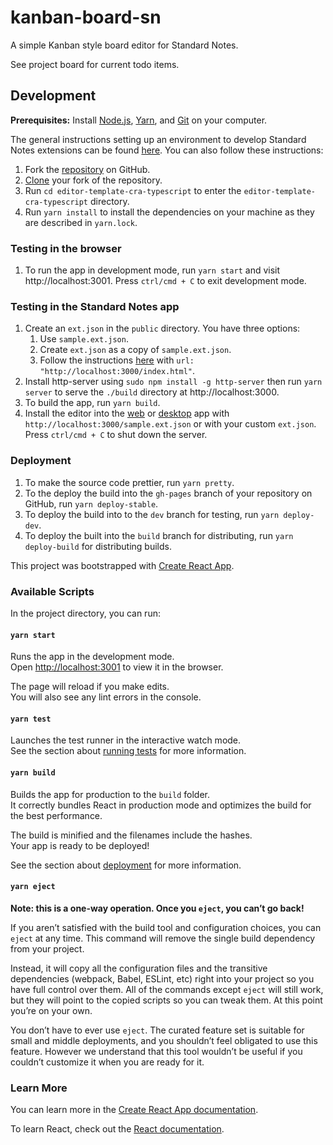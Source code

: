 # kanban-board-sn

A simple Kanban style board editor for Standard Notes.

See project board for current todo items.

## Development

**Prerequisites:** Install [Node.js](https://nodejs.org/en/), [Yarn](https://classic.yarnpkg.com/en/docs/install/), and [Git](https://github.com/git-guides/install-git) on your computer.

The general instructions setting up an environment to develop Standard Notes extensions can be found [here](https://docs.standardnotes.org/extensions/local-setup). You can also follow these instructions:

1. Fork the [repository](https://github.com/tryonlinux/kanban-board-sn/) on GitHub.
2. [Clone](https://help.github.com/en/github/creating-cloning-and-archiving-repositories/cloning-a-repository) your fork of the repository.
3. Run `cd editor-template-cra-typescript` to enter the `editor-template-cra-typescript` directory.
4. Run `yarn install` to install the dependencies on your machine as they are described in `yarn.lock`.

### Testing in the browser

1. To run the app in development mode, run `yarn start` and visit http://localhost:3001. Press `ctrl/cmd + C` to exit development mode.

### Testing in the Standard Notes app

1.  Create an `ext.json` in the `public` directory. You have three options:
    1.  Use `sample.ext.json`.
    2.  Create `ext.json` as a copy of `sample.ext.json`.
    3.  Follow the instructions [here](https://docs.standardnotes.org/extensions/local-setup) with `url: "http://localhost:3000/index.html"`.
2.  Install http-server using `sudo npm install -g http-server` then run `yarn server` to serve the `./build` directory at http://localhost:3000.
3.  To build the app, run `yarn build`.
4.  Install the editor into the [web](https://app.standardnotes.org) or [desktop](https://standardnotes.org/download) app with `http://localhost:3000/sample.ext.json` or with your custom `ext.json`. Press `ctrl/cmd + C` to shut down the server.

### Deployment

1. To make the source code prettier, run `yarn pretty`.
2. To the deploy the build into the `gh-pages` branch of your repository on GitHub, run `yarn deploy-stable`.
3. To deploy the build into to the `dev` branch for testing, run `yarn deploy-dev`.
4. To deploy the built into the `build` branch for distributing, run `yarn deploy-build` for distributing builds.

This project was bootstrapped with [Create React App](https://github.com/facebook/create-react-app).

### Available Scripts

In the project directory, you can run:

#### `yarn start`

Runs the app in the development mode.\
Open [http://localhost:3001](http://localhost:3001) to view it in the browser.

The page will reload if you make edits.\
You will also see any lint errors in the console.

#### `yarn test`

Launches the test runner in the interactive watch mode.\
See the section about [running tests](https://facebook.github.io/create-react-app/docs/running-tests) for more information.

#### `yarn build`

Builds the app for production to the `build` folder.\
It correctly bundles React in production mode and optimizes the build for the best performance.

The build is minified and the filenames include the hashes.\
Your app is ready to be deployed!

See the section about [deployment](https://facebook.github.io/create-react-app/docs/deployment) for more information.

#### `yarn eject`

**Note: this is a one-way operation. Once you `eject`, you can’t go back!**

If you aren’t satisfied with the build tool and configuration choices, you can `eject` at any time. This command will remove the single build dependency from your project.

Instead, it will copy all the configuration files and the transitive dependencies (webpack, Babel, ESLint, etc) right into your project so you have full control over them. All of the commands except `eject` will still work, but they will point to the copied scripts so you can tweak them. At this point you’re on your own.

You don’t have to ever use `eject`. The curated feature set is suitable for small and middle deployments, and you shouldn’t feel obligated to use this feature. However we understand that this tool wouldn’t be useful if you couldn’t customize it when you are ready for it.

### Learn More

You can learn more in the [Create React App documentation](https://facebook.github.io/create-react-app/docs/getting-started).

To learn React, check out the [React documentation](https://reactjs.org/).
